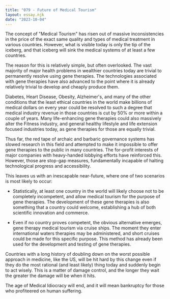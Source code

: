 ```yaml
---
title: "079 - Future of Medical Tourism"
layout: essay.njk
date: "2023-10-04"
---
```


The concept of "Medical Tourism" has risen out of massive inconsistencies in the price of the exact same quality and types of medical treatment in various countries. However, what is visible today is only the tip of the iceberg, and that iceberg will sink the medical systems of at least a few countries.

The reason for this is relatively simple, but often overlooked. The vast majority of major health problems in wealthier countries today are trivial to permanently resolve using gene therapies. The technologies associated with gene therapies have also advanced to the point where it is already relatively trivial to develop and cheaply produce them.

Diabetes, Heart Disease, Obesity, Alzheimer's, and many of the other conditions that the least ethical countries in the world make billions of medical dollars on every year could be resolved to such a degree that medical industry revenue in those countries is cut by 50% or more within a couple of years. Many life-enhancing gene therapies could also massively alter the Fitness industry, and general healthy lifestyle and life extension focused industries today, as gene therapies for those are equally trivial.

Thus far, the red tape of archaic and barbaric governance systems has slowed research in this field and attempted to make it impossible to offer gene therapies to the public in many countries. The for-profit interests of major companies with heavy-handed lobbying efforts have reinforced this. However, those are stop-gap measures, fundamentally incapable of halting technological progress and accessibility.

This leaves us with an inescapable near-future, where one of two scenarios is most likely to occur:

- Statistically, at least one country in the world will likely choose not to be completely incompetent, and allow medical tourism for the purpose of gene therapies. The development of these gene therapies is also something that a country could welcome, establishing a hub of both scientific innovation and commerce.

- Even if no country proves competent, the obvious alternative emerges, gene therapy medical tourism via cruise ships. The moment they enter international waters therapies may be administered, and short cruises could be made for this specific purpose. This method has already been used for the development and testing of gene therapies.

Countries with a long history of doubling down on the worst possible approach in medicine, like the US, will be hit hard by this change even if they do the most rational (and least likely) thing today and suddenly begin to act wisely. This is a matter of damage control, and the longer they wait the greater the damage will be when it hits.

The age of Medical Idiocracy will end, and it will mean bankruptcy for those who profiteered on human suffering.